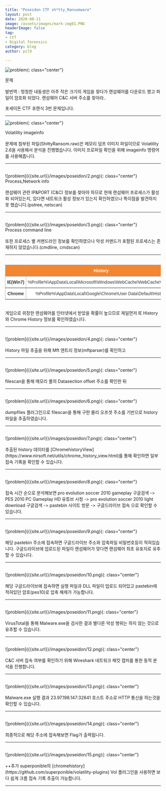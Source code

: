 ```yaml
---
title: "Poseidon CTF sh*tty_Ransomware"
layout: post
date: 2020-08-11
image: /assets/images/mark-img01.PNG
headerImage: false
tag:
- ctf
- Digital forensics
category: blog
author: pil9

---
```

 
![problem]({{site.url}}/images/poseidon/0.PNG){: class="center"}
<figcaption class="caption">문제</figcaption>  
<br>
발번역 : 멍청한 내동생은 아주 작은 크기의 게임을 찾다가 랜섬웨어를 다운로드 했고 파일이 암호화 되었다.
랜섬웨어 C&C 서버 주소를 찾아라..

포세이돈 CTF 포렌식 3번 문제입니다.

---
 
![problem]({{site.url}}/images/poseidon/1.png){: class="center"}
<figcaption class="caption">Volatility imageinfo</figcaption>  
<br>
문제에 첨부된 파일(ShittyRansom.raw)은 메모리 덤프 이미지 파일이므로 Volatility 2.6을 사용해서 분석을 진행했습니다. 이미지 프로파일 확인을 위해 imageinfo 명령어를 사용해줍니다.

---
<br>
![problem]({{site.url}}/images/poseidon/2.png){: class="center"}
<figcaption class="caption">Process,Network info</figcaption>  
<br>
랜섬웨어 관련 IP&PORT (C&C) 정보를 찾아야 하므로 현재 랜섬웨어 프로세스가 활성화 되어있는지, 있다면 네트워크 활성 정보가 있는지 확인하였으나 특이점을 발견하지 못 했습니다.(pstree, netscan)

---
<br>
![problem]({{site.url}}/images/poseidon/3.png){: class="center"}
<figcaption class="caption">Process command line</figcaption>  
<br>
또한 프로세스 별 커맨드라인 정보를 확인하였으나 악성 커맨드가 포함된 프로세스는 존재하지 않았습니다.(cmdline, cmdscan)

---
<table class="tg center" style="undefined;table-layout: fixed; width: 210px;">
<colgroup>
<col style="width: 94px">
<col style="width: 116px">
</colgroup>
<style type="text/css">
.tg  {border-collapse:collapse;border-color:#aaa;border-spacing:0;}
.tg td{background-color:#fff;border-color:#aaa;border-style:solid;border-width:1px;color:#333;
  font-family:Arial, sans-serif;font-size:14px;overflow:hidden;padding:10px 5px;word-break:normal;}
.tg th{background-color:#f38630;border-color:#aaa;border-style:solid;border-width:1px;color:#fff;
  font-family:Arial, sans-serif;font-size:14px;font-weight:normal;overflow:hidden;padding:10px 5px;word-break:normal;}
.tg .tg-c3ow{border-color:inherit;text-align:center;vertical-align:top}
.tg .tg-0pky{border-color:inherit;text-align:left;vertical-align:top}
.tg .tg-7btt{border-color:inherit;font-weight:bold;text-align:center;vertical-align:top}
</style>
<table class="tg">
<thead>
  <tr>
    <th class="tg-0pky"></th>
    <th class="tg-7btt">History</th>
  </tr>
</thead>
<tbody>
  <tr>
    <td class="tg-7btt">IE(Win7)</td>
    <td class="tg-c3ow">%Profile%\AppData\Local\Microsoft\Windows\WebCache\WebCacheV01.dat</td>
  </tr>
  <tr>
    <td class="tg-7btt">Chrome</td>
    <td class="tg-c3ow">%Profile%\AppData\Local\Google\Chrome\User Data\Default\History</td>
  </tr>
</tbody>
</table>

<br>
게임으로 위장한 랜섬웨어를 인터넷에서 받았을 확률이 높으므로 제일먼저 IE History 와 Chrome History 정보를 확인하였습니다.

---
<br>
![problem]({{site.url}}/images/poseidon/4.png){: class="center"}
<figcaption class="caption"></figcaption>  
<br>
History 파일 추출을 위해 Mft 엔트리 정보(mftparser)를 확인하고

---
<br>
![problem]({{site.url}}/images/poseidon/5.png){: class="center"}
<figcaption class="caption"></figcaption>  
<br>
filescan을 통해 메모리 풀의 Datasection offset 주소를 확인한 뒤

---
<br>
![problem]({{site.url}}/images/poseidon/6.png){: class="center"}
<figcaption class="caption"></figcaption>  
<br>
dumpfiles 플러그인으로 filescan을 통해 구한 물리 오프셋 주소를 기반으로 history 파일을 추출하였습니다.

---
<br>
![problem]({{site.url}}/images/poseidon/7.png){: class="center"}
<figcaption class="caption"></figcaption>  
<br>
추출된 history 데이터를 [ChromehistoryView](https://www.nirsoft.net/utils/chrome_history_view.html)를 통해 확인하면 일부 접속 기록을 확인할 수 있습니다.


---
<br>
![problem]({{site.url}}/images/poseidon/8.png){: class="center"}
<figcaption class="caption"></figcaption>  
<br>
접속 시간 순으로 분석해보면 pro evolution soccer 2010 gameplay 구글검색 -> PES 2010 PC Gameplay HD 유튜브 시청 -> pro evolution soccer 2010 light download 구글검색 -> pastebin 사이트 방문 -> 구글드라이브 접속 으로 확인할 수 있습니다.

---
<br>
![problem]({{site.url}}/images/poseidon/9.png){: class="center"}
<figcaption class="caption"></figcaption>  
<br>
해당 pastebin 주소에 접속하면 구글드라이브 주소와 압축파일 비밀번호등이 적혀있습니다.
구글드라이브에 업로드된 파일이 랜섬웨어가 맞다면 랜섬웨어 최초 유포지로 유추할 수 있습니다.

---
<br>
![problem]({{site.url}}/images/poseidon/10.png){: class="center"}
<figcaption class="caption"></figcaption>  
<br>
해당 구글드라이브에 접속하면 실행 파일과 DLL 파일이 업로드 되어있고 pastebin에 적혀있던 암호(pes10)로 압축 해제가 가능합니다.

---
<br>
![problem]({{site.url}}/images/poseidon/11.png){: class="center"}
<figcaption class="caption"></figcaption>  
<br>
VirusTotal을 통해 Malware.exe을 검사한 결과 별다른 악성 행위는 하지 않는 것으로 유추할 수 있습니다.

---
<br>
![problem]({{site.url}}/images/poseidon/12.png){: class="center"}
<figcaption class="caption"></figcaption>  
<br>
C&C 서버 접속 여부를 확인하기 위해 Wireshark 네트워크 패킷 캡처를 통한 동적 분석을 진행합니다.

---

<br>
![problem]({{site.url}}/images/poseidon/13.png){: class="center"}
<figcaption class="caption"></figcaption>  
<br>
Malware.exe 실행 결과 23.97.198.147:32841 호스트 주소로 HTTP 통신을 하는것을 확인할 수 있습니다.

---
<br>
![problem]({{site.url}}/images/poseidon/14.png){: class="center"}
<figcaption class="caption"></figcaption>  
<br>
최종적으로 해당 주소에 접속해보면 Flag가 출력됩니다.

---

<br>
![problem]({{site.url}}/images/poseidon/15.png){: class="center"}
<figcaption class="caption"></figcaption>  
<br>
++추가
superponible의 [chromehistory](https://github.com/superponible/volatility-plugins) Vol 플러그인을 사용하면 보다 쉽게 크롬 접속 기록 추출이 가능합니다.

---